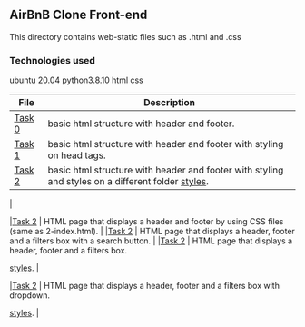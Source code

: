 ## AirBnB Clone Front-end

This directory contains web-static files such as .html and .css


### Technologies used
ubuntu 20.04
python3.8.10
html
css

|   **File**   |   **Description**   |
| -------------- | --------------------- |
|[Task 0](./0-index.html) | basic html structure with header and footer.
|[Task 1](./1-index.html) | basic html structure with header and footer with styling on head tags.
|[Task 2](./2-index.html) | basic html structure with header and footer with styling and styles on a different folder [styles](./styles).
|

|[Task 2](./3-index.html) |  HTML page that displays a header and footer by using CSS files (same as 2-index.html).
|
|[Task 2](./4-index.html) | HTML page that displays a header, footer and a filters box with a search button.
|
|[Task 2](./5-index.html) |  HTML page that displays a header, footer and a filters box.

 [styles](./styles).
|

|[Task 2](./6-index.html) | HTML page that displays a header, footer and a filters box with dropdown.

 [styles](./styles).
|


